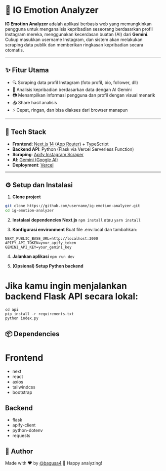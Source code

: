 # 📸 IG Emotion Analyzer

**IG Emotion Analyzer** adalah aplikasi berbasis web yang memungkinkan pengguna untuk menganalisis kepribadian seseorang berdasarkan profil Instagram mereka, menggunakan kecerdasan buatan (AI) dari **Gemini**. Cukup masukkan username Instagram, dan sistem akan melakukan scraping data publik dan memberikan ringkasan kepribadian secara otomatis.

---

## ✨ Fitur Utama

- 🔍 Scraping data profil Instagram (foto profil, bio, follower, dll)
- 🧠 Analisis kepribadian berdasarkan data dengan AI Gemini
- 📷 Menampilkan informasi pengguna dan profil dengan visual menarik
- 📤 Share hasil analisis
- ⚡ Cepat, ringan, dan bisa diakses dari browser manapun

---

## 🧱 Tech Stack

- **Frontend**: [Next.js 14 (App Router)](https://nextjs.org/) + TypeScript
- **Backend API**: Python (Flask via Vercel Serverless Function)
- **Scraping**: [Apify Instagram Scraper](https://apify.com/shu8hvrXbJbY3Eb9W/instagram-scraper)
- **AI**: [Gemini (Google AI)](https://deepmind.google/technologies/gemini/)
- **Deployment**: [Vercel](https://vercel.com/)

---

## ⚙️ Setup dan Instalasi

1. **Clone project**

```bash
git clone https://github.com/username/ig-emotion-analyzer.git
cd ig-emotion-analyzer
```

2. **Instalasi dependencies Next.js**
```npm install```
atau
```yarn install```

3. **Konfigurasi environment**
Buat file .env.local dan tambahkan:
```
NEXT_PUBLIC_BASE_URL=http://localhost:3000
APIFY_API_TOKEN=your_apify_token
GEMINI_API_KEY=your_gemini_key
```

4. **Jalankan aplikasi**
```npm run dev```

5. **(Opsional) Setup Python backend**
# Jika kamu ingin menjalankan backend Flask API secara lokal:
```
cd api
pip install -r requirements.txt
python index.py
```

## 📦 Dependencies
# Frontend
- next
- react
- axios
- tailwindcss
- bootstrap

## Backend
- flask
- apify-client
- python-dotenv
- requests

## 👤 Author
Made with ❤️ by [@bagusa4](https://github.com/bagusa4)
🚀 Happy analyzing!